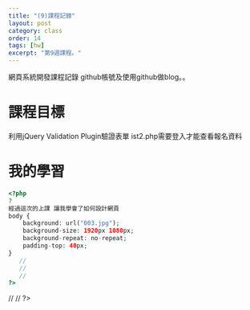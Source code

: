 ```yaml
---
title: "(9)課程記錄"
layout: post
category: class
order: 14
tags: [hw]
excerpt: "第9週課程。"
---
```

網頁系統開發課程記錄
github帳號及使用github做blog。。

# 課程目標
利用jQuery Validation Plugin驗證表單
ist2.php需要登入才能查看報名資料

# 我的學習
```php
<?php
?
經過這次的上課 讓我學會了如何設計網頁
body {
    background: url("003.jpg");
    background-size: 1920px 1080px;
    background-repeat: no-repeat;
    padding-top: 40px;
}
   //
   //
   //
?>
```
   //
   //
?>



